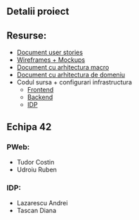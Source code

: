 ## <p alignment="center">Detalii proiect</p>

## Resurse:

  - [Document user stories]()
  - [Wireframes + Mockups](https://www.figma.com/file/oXUTCSNQ54r7OG8g2ToQPY/PWeb-Project?node-id=21%3A24)
  - [Document cu arhitectura macro]()
  - [Document cu arhitectura de domeniu]()
  - Codul sursa + configurari infrastructura
    - [Frontend](https://github.com/ProgWeb-IDP/pweb.ui)
    - [Backend](https://github.com/ProgWeb-IDP/pweb.api)
    - [IDP](https://github.com/ProgWeb-IDP/idp)

## Echipa 42

### PWeb:
 - Tudor Costin
 - Udroiu Ruben

### IDP:
 - Lazarescu Andrei
 - Tascan Diana
